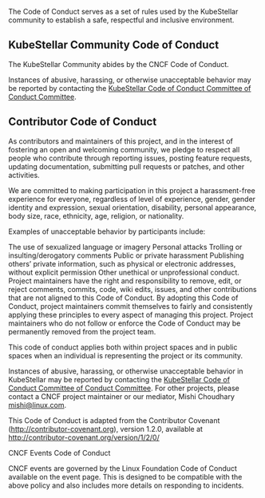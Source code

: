 <!--coc-start-->
The Code of Conduct serves as a set of rules used by the KubeStellar community to establish a safe, respectful and inclusive environment.

## KubeStellar Community Code of Conduct
The KubeStellar Community abides by the CNCF Code of Conduct.

Instances of abusive, harassing, or otherwise unacceptable behavior may be reported by contacting the [KubeStellar Code of Conduct Committee of Conduct Committee](mailto:kubestellar-dev-private@googlegroups.com).

## Contributor Code of Conduct

As contributors and maintainers of this project, and in the interest of fostering an open and welcoming community, we pledge to respect all people who contribute through reporting issues, posting feature requests, updating documentation, submitting pull requests or patches, and other activities.

We are committed to making participation in this project a harassment-free experience for everyone, regardless of level of experience, gender, gender identity and expression, sexual orientation, disability, personal appearance, body size, race, ethnicity, age, religion, or nationality.

Examples of unacceptable behavior by participants include:

The use of sexualized language or imagery
Personal attacks
Trolling or insulting/derogatory comments
Public or private harassment
Publishing others’ private information, such as physical or electronic addresses, without explicit permission
Other unethical or unprofessional conduct.
Project maintainers have the right and responsibility to remove, edit, or reject comments, commits, code, wiki edits, issues, and other contributions that are not aligned to this Code of Conduct. By adopting this Code of Conduct, project maintainers commit themselves to fairly and consistently applying these principles to every aspect of managing this project. Project maintainers who do not follow or enforce the Code of Conduct may be permanently removed from the project team.

This code of conduct applies both within project spaces and in public spaces when an individual is representing the project or its community.

Instances of abusive, harassing, or otherwise unacceptable behavior in KubeStellar may be reported by contacting the [KubeStellar Code of Conduct Committee of Conduct Committee](mailto:kubestellar-dev-private@googlegroups.com). For other projects, please contact a CNCF project maintainer or our mediator, Mishi Choudhary mishi@linux.com.

This Code of Conduct is adapted from the Contributor Covenant (http://contributor-covenant.org), version 1.2.0, available at http://contributor-covenant.org/version/1/2/0/

CNCF Events Code of Conduct

CNCF events are governed by the Linux Foundation Code of Conduct available on the event page. This is designed to be compatible with the above policy and also includes more details on responding to incidents.
<!--coc-end-->
